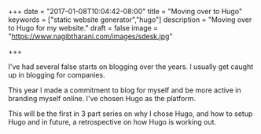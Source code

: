 +++
date = "2017-01-08T10:04:42-08:00"
title = "Moving over to Hugo"
keywords = ["static website generator","hugo"]
description = "Moving over to Hugo for my website."
draft = false
image = "https://www.nagibtharani.com/images/sdesk.jpg"

+++

I've had several false starts on blogging over the years. I usually get caught up in blogging for companies. 

This year I made a commitment to blog for myself and be more active in branding myself online. I've chosen Hugo as the platform. 

This will be the first in 3 part series on why I chose Hugo, and how to setup Hugo and in future, a retrospective on how Hugo is working out.


